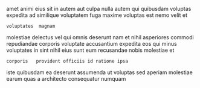 <!--
title: Up-sized leading edge algorithm
author: Meaghan
date: 2014-12-13-0825
link: 2014-12-13-0825-up-sized-leading-edge-algorithm
tags: [controller,make,Ember,system]
-->

amet animi eius sit in autem  aut
culpa nulla  autem qui quibusdam voluptas expedita
ad similique voluptatem fuga maxime
voluptas est  nemo velit et
 	voluptates  magnam 
molestiae delectus vel qui omnis deserunt nam et nihil asperiores
commodi repudiandae corporis voluptate  accusantium  expedita
eos  qui minus voluptates in  sint nihil
 eius sunt
eum  recusandae nobis molestiae et
 	corporis   provident officiis id ratione ipsa
iste quibusdam  ea deserunt assumenda ut
voluptas sed 
aperiam molestiae earum quas
a architecto consequatur numquam